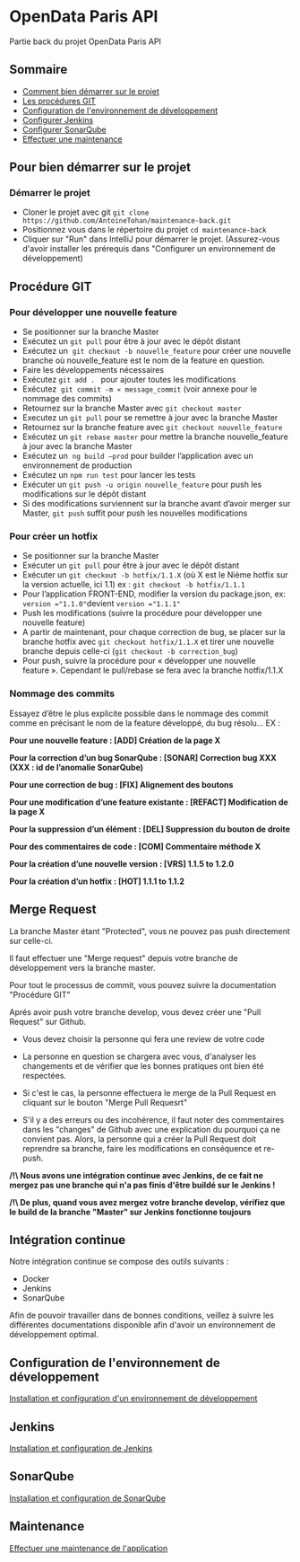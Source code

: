 # OpenData Paris API

Partie back du projet OpenData Paris API

## Sommaire

- [Comment bien démarrer sur le projet](#pour-bien-demarrer-sur-le-projets)
- [Les procédures GIT](#procédure-GIT)
- [Configuration de l'environnement de développement](#intégration-continue)
- [Configurer Jenkins](#jenkins)
- [Configurer SonarQube](#sonarqube)
- [Effectuer une maintenance](#maintenance)

## Pour bien démarrer sur le projet


### Démarrer le projet

- Cloner le projet avec git `git clone https://github.com/AntoineTohan/maintenance-back.git`
- Positionnez vous dans le répertoire du projet `cd maintenance-back`
- Cliquer sur "Run" dans IntelliJ pour démarrer le projet. (Assurez-vous d'avoir installer les prérequis dans "Configurer un environnement de développement)
## Procédure GIT

### Pour développer une nouvelle feature

 -	Se positionner sur la branche Master
 -	Exécutez un `git pull` pour être à jour avec le dépôt distant
  -	Exécutez un  `git checkout -b nouvelle_feature` pour créer une nouvelle branche où nouvelle_feature est le nom de la feature en question.
 -	Faire les développements nécessaires
 -	Exécutez `git add . ` pour ajouter toutes les modifications
 -	Exécutez  `git commit -m « message_commit` (voir annexe pour le nommage des commits)
 -	Retournez sur la branche Master avec `git checkout master`
 -	Executez un `git pull` pour se remettre à jour avec la branche Master
 -	Retournez sur la branche feature avec `git checkout nouvelle_feature`
 -	Exécutez un `git rebase master` pour mettre la branche nouvelle_feature à jour avec la branche Master
 -	Exécutez un  `ng build –prod` pour builder l’application avec un environnement de production
 -	Exécutez un `npm run test` pour lancer les tests
 -	Exécuter un `git push -u origin nouvelle_feature` pour push les modifications sur le dépôt distant
 -	Si des modifications surviennent sur la branche avant d’avoir merger sur Master, `git push` suffit pour push les nouvelles modifications

### Pour créer un hotfix

-	Se positionner sur la branche Master
 -	Exécuter un `git pull`  pour être à jour avec le dépôt distant
 -	Exécuter un `git checkout -b hotfix/1.1.X` (où X est le Nième hotfix sur la version actuelle, ici 1.1) ex : `git checkout -b hotfix/1.1.1`
 -	Pour l’application FRONT-END, modifier la version du package.json, ex: `version ="1.1.0"`devient `version ="1.1.1"`
 -	Push les modifications (suivre la procédure pour développer une nouvelle feature)
 -	A partir de maintenant, pour chaque correction de bug, se placer sur la branche hotfix avec `git checkout hotfix/1.1.X` et tirer une nouvelle branche depuis celle-ci (`git checkout -b correction_bug`)
 -	Pour push, suivre la procédure pour « développer une nouvelle feature ». Cependant le pull/rebase se fera avec la branche hotfix/1.1.X

### Nommage des commits

Essayez d’être le plus explicite possible dans le nommage des commit comme en précisant le nom de la feature développé, du bug résolu… EX :


**Pour une nouvelle feature : [ADD] Création de la page X**

**Pour la correction d’un bug SonarQube : [SONAR] Correction bug XXX (XXX : id de l’anomalie SonarQube)**

**Pour une correction de bug : [FIX] Alignement des boutons**

**Pour une modification d’une feature existante : [REFACT] Modification de la page X**

**Pour la suppression d’un élément : [DEL] Suppression du bouton de droite**

**Pour des commentaires de code : [COM] Commentaire méthode X**

**Pour la création d’une nouvelle version : [VRS] 1.1.5 to 1.2.0**

**Pour la création d’un hotfix : [HOT] 1.1.1 to 1.1.2**

## Merge Request

La branche Master étant "Protected", vous ne pouvez pas push directement sur celle-ci. 

Il faut effectuer une "Merge request" depuis votre branche de développement vers la branche master. 

Pour tout le processus de commit, vous pouvez suivre la documentation "Procédure GIT"

Aprés avoir push votre branche develop, vous devez créer une "Pull Request" sur Github. 

* Vous devez choisir la personne qui fera une review de votre code

* La personne en question se chargera avec vous, d'analyser les changements et de vérifier que les bonnes pratiques ont bien été respectées. 

* Si c'est le cas, la personne effectuera le merge de la Pull Request en cliquant sur le bouton "Merge Pull Requesrt"

* S'il y a des erreurs ou des incohérence, il faut noter des commentaires dans les "changes" de Github avec une explication du pourquoi ça ne convient pas. Alors, la personne qui a créer la Pull Request doit reprendre sa branche, faire les modifications en conséquence et re-push. 

**/!\ Nous avons une intégration continue avec Jenkins, de ce fait ne mergez pas une branche qui n'a pas finis d'être buildé sur le Jenkins !**

**/!\ De plus, quand vous avez mergez votre branche develop, vérifiez que le build de la branche "Master" sur Jenkins fonctionne toujours**



## Intégration continue

Notre intégration continue se compose des outils suivants : 

- Docker
- Jenkins
- SonarQube

Afin de pouvoir travailler dans de bonnes conditions, veillez à suivre les différentes documentations disponible afin d'avoir un environnement de développement optimal. 


## Configuration de l'environnement de développement
[Installation et configuration d'un environnement de développement](docs/conf-env.md)


## Jenkins
[Installation et configuration de Jenkins](docs/conf-jenkins.md)

## SonarQube
[Installation et configuration de SonarQube](docs/conf-sonar.md)

## Maintenance

[Effectuer une maintenance de l'application](docs/maintenance.md)


